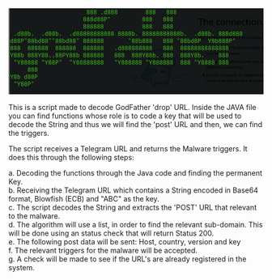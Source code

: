 <img src="https://github.com/idoV44/GoFather-Decoder/blob/main/Preview.jpg" width="700" >

This is a script made to decode GodFather 'drop' URL. Inside the JAVA file you can find functions whose role is to code a key that will be used to decode the String and thus we will find the 'post' URL and then, we can find the triggers.

The script receives a Telegram URL and returns the Malware triggers. It does this through the following steps:

a. Decoding the functions through the Java code and finding the permanent Key.\
b. Receiving the Telegram URL which contains a String encoded in Base64 format, Blowfish (ECB) and "ABC" as the key.\
c. The script decodes the String and extracts the 'POST' URL that relevant to the malware.\
d. The algorithm will use a list, in order to find the relevant sub-domain. This will be done using an status check that will return Status 200.\
e. The following post data will be sent: Host, country, version and key\
f. The relevant triggers for the malware will be accepted.\
g. A check will be made to see if the URL's are already registered in the system.

